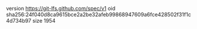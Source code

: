 version https://git-lfs.github.com/spec/v1
oid sha256:24f040d8ca9615bce2a2be32afeb99868947609a6fce428502f31f1c4d734b97
size 1954
